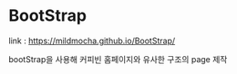 # BootStrap
link : https://mildmocha.github.io/BootStrap/ <br>

bootStrap을 사용해 커피빈 홈페이지와 유사한 구조의 page 제작


